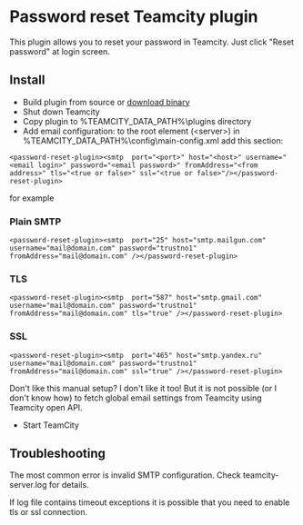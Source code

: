 # Password reset Teamcity plugin

This plugin allows you to reset your password in Teamcity. Just click "Reset password" at login screen.

## Install
- Build plugin from source or [download binary](https://bintray.com/artifact/download/dbf/teamcity-password-reset-plugin/teamcity-password-reset-plugin.zip)
- Shut down Teamcity 
- Copy plugin to %TEAMCITY_DATA_PATH%\plugins directory
- Add email configuration: to the root element (&lt;server&gt;) in %TEAMCITY_DATA_PATH%\config\main-config.xml add this section:

```
<password-reset-plugin><smtp  port="<port>" host="<host>" username="<email login>" password="<email password>" fromAddress="<from address>" tls="<true or false>" ssl="<true or false>"/></password-reset-plugin>
```

for example

### Plain SMTP

```
<password-reset-plugin><smtp  port="25" host="smtp.mailgun.com" username="mail@domain.com" password="trustno1" fromAddress="mail@domain.com" /></password-reset-plugin>
```

### TLS

```
<password-reset-plugin><smtp  port="587" host="smtp.gmail.com" username="mail@domain.com" password="trustno1" fromAddress="mail@domain.com" tls="true" /></password-reset-plugin>
```

### SSL
```
<password-reset-plugin><smtp  port="465" host="smtp.yandex.ru" username="mail@domain.com" password="trustno1" fromAddress="mail@domain.com" ssl="true" /></password-reset-plugin>
```

Don't like this manual setup? I don't like it too! But it is not possible (or I don't know how) to fetch global
email settings from Teamcity using Teamcity open API. 

- Start TeamCity

## Troubleshooting
The most common error is invalid SMTP configuration. Check teamcity-server.log for details.

If log file contains timeout exceptions it is possible that you need to enable tls or ssl connection.



